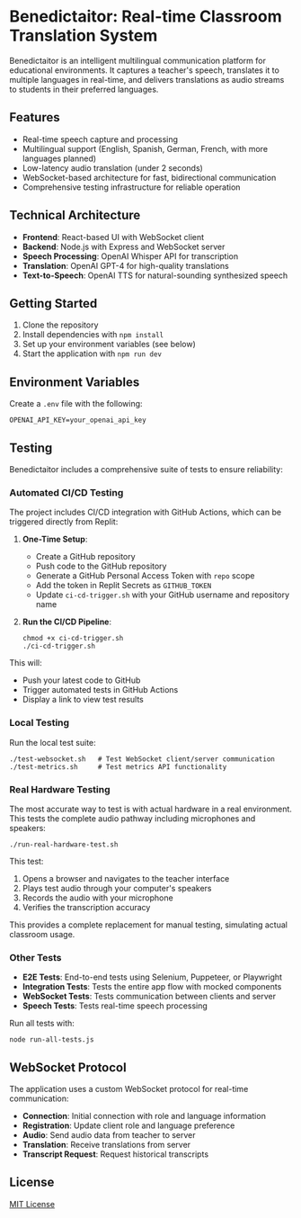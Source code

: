 # Benedictaitor: Real-time Classroom Translation System

Benedictaitor is an intelligent multilingual communication platform for educational environments. It captures a teacher's speech, translates it to multiple languages in real-time, and delivers translations as audio streams to students in their preferred languages.

## Features

- Real-time speech capture and processing
- Multilingual support (English, Spanish, German, French, with more languages planned)
- Low-latency audio translation (under 2 seconds)
- WebSocket-based architecture for fast, bidirectional communication
- Comprehensive testing infrastructure for reliable operation

## Technical Architecture

- **Frontend**: React-based UI with WebSocket client
- **Backend**: Node.js with Express and WebSocket server
- **Speech Processing**: OpenAI Whisper API for transcription 
- **Translation**: OpenAI GPT-4 for high-quality translations
- **Text-to-Speech**: OpenAI TTS for natural-sounding synthesized speech

## Getting Started

1. Clone the repository
2. Install dependencies with `npm install`
3. Set up your environment variables (see below)
4. Start the application with `npm run dev`

## Environment Variables

Create a `.env` file with the following:

```
OPENAI_API_KEY=your_openai_api_key
```

## Testing

Benedictaitor includes a comprehensive suite of tests to ensure reliability:

### Automated CI/CD Testing

The project includes CI/CD integration with GitHub Actions, which can be triggered directly from Replit:

1. **One-Time Setup**:
   - Create a GitHub repository
   - Push code to the GitHub repository
   - Generate a GitHub Personal Access Token with `repo` scope
   - Add the token in Replit Secrets as `GITHUB_TOKEN`
   - Update `ci-cd-trigger.sh` with your GitHub username and repository name

2. **Run the CI/CD Pipeline**:
   ```
   chmod +x ci-cd-trigger.sh
   ./ci-cd-trigger.sh
   ```

This will:
- Push your latest code to GitHub
- Trigger automated tests in GitHub Actions
- Display a link to view test results

### Local Testing

Run the local test suite:

```
./test-websocket.sh   # Test WebSocket client/server communication
./test-metrics.sh     # Test metrics API functionality
```

### Real Hardware Testing

The most accurate way to test is with actual hardware in a real environment. This tests the complete audio pathway including microphones and speakers:

```
./run-real-hardware-test.sh
```

This test:
1. Opens a browser and navigates to the teacher interface
2. Plays test audio through your computer's speakers 
3. Records the audio with your microphone
4. Verifies the transcription accuracy

This provides a complete replacement for manual testing, simulating actual classroom usage.

### Other Tests

- **E2E Tests**: End-to-end tests using Selenium, Puppeteer, or Playwright
- **Integration Tests**: Tests the entire app flow with mocked components 
- **WebSocket Tests**: Tests communication between clients and server
- **Speech Tests**: Tests real-time speech processing

Run all tests with:

```
node run-all-tests.js
```

## WebSocket Protocol

The application uses a custom WebSocket protocol for real-time communication:

- **Connection**: Initial connection with role and language information
- **Registration**: Update client role and language preference
- **Audio**: Send audio data from teacher to server
- **Translation**: Receive translations from server
- **Transcript Request**: Request historical transcripts

## License

[MIT License](LICENSE)